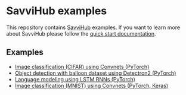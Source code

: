 # SavviHub examples
This repository contains [SavviHub](https://savvihub.com/) examples. If you want to learn more about SavviHub please follow the [quick start documentation](https://docs.savvihub.com/quick-start).

## Examples

- [Image classification (CIFAR) using Convnets (PyTorch)](cifar)
- [Object detection with balloon dataset using Detectron2 (PyTorch)](detectron2)
- [Language modeling using LSTM RNNs (PyTorch)](language_model)
- [Image classification (MNIST) using Convnets (PyTorch, Keras)](mnist)
